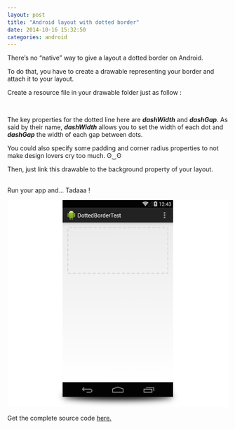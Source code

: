 ```yaml
---
layout: post
title: "Android layout with dotted border"
date: 2014-10-16 15:32:50
categories: android
---
```


There’s no “native” way to give a layout a dotted border on Android.

To do that, you have to create a drawable representing your border and attach it to your layout.

Create a resource file in your drawable folder just as follow :

<script src="https://gist.github.com/Onra/a18ef07ce9464bd1377b.js"></script>

<br/>

The key properties for the dotted line here are _**dashWidth**_ and _**dashGap**_.
As said by their name, _**dashWidth**_ allows you to set the width of each dot and _**dashGap**_ the width of each gap between dots.

You could also specify some padding and corner radius properties to not make design lovers cry too much. ʘ‿ʘ

Then, just link this drawable to the background property of your layout.

<script src="https://gist.github.com/Onra/9b874afe34f2b2435336.js"></script>

<br/>
Run your app and... Tadaaa !

![Android Dotted Border screenshot](/assets/posts/android_dotted_border/android_dotted_border.png)

Get the complete source code <a href="https://github.com/Onra/android-experiments-dotted-border" target="_blank">here.</a>
